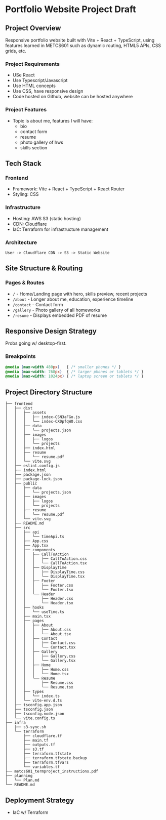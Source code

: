 # Portfolio Website Project Draft

## Project Overview

Responsive portfolio website built with Vite + React + TypeScript, using features learned in METCS601 such as dynamic routing, HTML5 APIs, CSS grids, etc.

### Project Requirements

- USe React
- Use Typescript/Javascript
- Use HTML concepts
- Use CSS, have responsive design
- Code hosted on Github, website can be hosted anywhere

### Project Features

- Topic is about me, features I will have:
  - bio
  - contact form
  - resume
  - photo gallery of hws
  - skills section

## Tech Stack

### Frontend

- Framework: Vite + React + TypeScript + React Router
- Styling: CSS

### Infrastructure

- Hosting: AWS S3 (static hosting)
- CDN: Cloudflare
- IaC: Terraform for infrastructure management

### Architecture

```
User -> Cloudflare CDN -> S3 -> Static Website
```

## Site Structure & Routing

### Pages & Routes

- `/` - Home/Landing page with hero, skills preview, recent projects
- `/about` - Longer about me, education, experience timeline
- `/contact` - Contact form
- `/gallery` - Photo gallery of all homeworks
- `/resume` - Displays embedded PDF of resume

## Responsive Design Strategy

Probs going w/ desktop-first.

### Breakpoints

```css
@media (max-width 480px)   { /* smaller phones */ }
@media (max-width: 768px)  { /* larger phones or tablets */ }
@media (max-width: 1024px) { /* laptop screen or tablets */ }
```

## Project Directory Structure

```
├── frontend
│   ├── dist
│   │   ├── assets
│   │   │   ├── index-CSN3aFGo.js
│   │   │   └── index-CX0pfqWO.css
│   │   ├── data
│   │   │   └── projects.json
│   │   ├── images
│   │   │   ├── logos
│   │   │   └── projects
│   │   ├── index.html
│   │   ├── resume
│   │   │   └── resume.pdf
│   │   └── vite.svg
│   ├── eslint.config.js
│   ├── index.html
│   ├── package.json
│   ├── package-lock.json
│   ├── public
│   │   ├── data
│   │   │   └── projects.json
│   │   ├── images
│   │   │   ├── logos
│   │   │   └── projects
│   │   ├── resume
│   │   │   └── resume.pdf
│   │   └── vite.svg
│   ├── README.md
│   ├── src
│   │   ├── api
│   │   │   └── timeApi.ts
│   │   ├── App.css
│   │   ├── App.tsx
│   │   ├── components
│   │   │   ├── CallToAction
│   │   │   │   ├── CallToAction.css
│   │   │   │   └── CallToAction.tsx
│   │   │   ├── DisplayTime
│   │   │   │   ├── DisplayTime.css
│   │   │   │   └── DisplayTime.tsx
│   │   │   ├── Footer
│   │   │   │   ├── Footer.css
│   │   │   │   └── Footer.tsx
│   │   │   └── Header
│   │   │       ├── Header.css
│   │   │       └── Header.tsx
│   │   ├── hooks
│   │   │   └── useTime.ts
│   │   ├── main.tsx
│   │   ├── pages
│   │   │   ├── About
│   │   │   │   ├── About.css
│   │   │   │   └── About.tsx
│   │   │   ├── Contact
│   │   │   │   ├── Contact.css
│   │   │   │   └── Contact.tsx
│   │   │   ├── Gallery
│   │   │   │   ├── Gallery.css
│   │   │   │   └── Gallery.tsx
│   │   │   ├── Home
│   │   │   │   ├── Home.css
│   │   │   │   └── Home.tsx
│   │   │   └── Resume
│   │   │       ├── Resume.css
│   │   │       └── Resume.tsx
│   │   ├── types
│   │   │   └── index.ts
│   │   └── vite-env.d.ts
│   ├── tsconfig.app.json
│   ├── tsconfig.json
│   ├── tsconfig.node.json
│   └── vite.config.ts
├── infra
│   ├── s3-sync.sh
│   └── terraform
│       ├── cloudflare.tf
│       ├── main.tf
│       ├── outputs.tf
│       ├── s3.tf
│       ├── terraform.tfstate
│       ├── terraform.tfstate.backup
│       ├── terraform.tfvars
│       └── variables.tf
├── metcs601_termproject_instructions.pdf
├── planning
│   └── Plan.md
└── README.md
```


## Deployment Strategy

- IaC w/ Terraform
